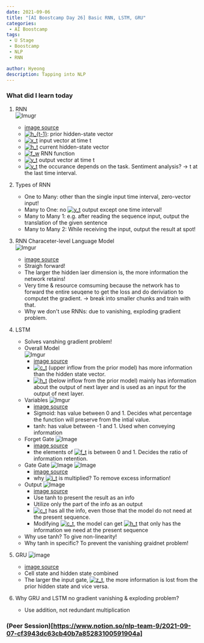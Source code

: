 ```yaml
---
date: 2021-09-06
title: "[AI Boostcamp Day 26] Basic RNN, LSTM, GRU"
categories: 
 - AI Boostcamp
tags:
 - U Stage
 - Boostcamp
 - NLP
 - RNN

author: Hyeong
description: Tapping into NLP
---
```

### What did I learn today
 1. RNN <br>
    ![Imugr](https://i.imgur.com/a70C2NA.png) <br>
    - [image source](http://karpathy.github.io/2015/05/21/rnn-effectiveness/)
    - <a href="https://www.codecogs.com/eqnedit.php?latex=h_{t-1}" target="_blank"><img src="https://latex.codecogs.com/gif.latex?h_{t-1}" title="h_{t-1}" /></a>: prior hidden-state vector
    - <a href="https://www.codecogs.com/eqnedit.php?latex=x_t" target="_blank"><img src="https://latex.codecogs.com/gif.latex?x_t" title="x_t" /></a> input vector at time t
    - <a href="https://www.codecogs.com/eqnedit.php?latex=h_t" target="_blank"><img src="https://latex.codecogs.com/gif.latex?h_t" title="h_t" /></a> current hidden-state vector
    - <a href="https://www.codecogs.com/eqnedit.php?latex=f_w" target="_blank"><img src="https://latex.codecogs.com/gif.latex?f_w" title="f_w" /></a> RNN function
    - <a href="https://www.codecogs.com/eqnedit.php?latex=y_t" target="_blank"><img src="https://latex.codecogs.com/gif.latex?y_t" title="y_t" /></a> output vector at time t
    - <a href="https://www.codecogs.com/eqnedit.php?latex=y_t" target="_blank"><img src="https://latex.codecogs.com/gif.latex?y_t" title="y_t" /></a> the occurance depends on the task. Sentiment analysis? -> t at the last time interval.

2. Types of RNN
    - One to Many: other than the single input time interval, zero-vector input!
    - Many to One: no <a href="https://www.codecogs.com/eqnedit.php?latex=y_t" target="_blank"><img src="https://latex.codecogs.com/gif.latex?y_t" title="y_t" /></a> output except one time interval!
    - Many to Many 1: e.g. after reading the sequence input, output the translation of the given sentence
    - Many to Many 2: While receiving the input, output the result at spot!

3. RNN Characeter-level Language Model <br>
    ![Imgur](https://i.imgur.com/K35FY4G.png)
    - [image source](http://karpathy.github.io/2015/05/21/rnn-effectiveness/)
    - Straigh forward!
    - The larger the hidden laer dimension is, the more information the network retains!
    - Very time & resource comsuming because the network has to forward the entire seuqene to get the loss and do deriviation to computet the gradient. -> break into smaller chunks and train with that.
    - Why we don't use RNNs: due to vanishing, exploding gradient problem. 

4. LSTM
    - Solves vanshing gradient problem!
    - Overall Model <br>
    ![Imgur](https://i.imgur.com/oN1Kotu.png)
        - [image source](http://colah.github.io/posts/2015-08-Understanding-LSTMs/)
        - <a href="https://www.codecogs.com/eqnedit.php?latex=c_t" target="_blank"><img src="https://latex.codecogs.com/gif.latex?c_t" title="c_t" /></a> (upper inflow from the prior model) has more information than the hidden state vector. 
        - <a href="https://www.codecogs.com/eqnedit.php?latex=h_t" target="_blank"><img src="https://latex.codecogs.com/gif.latex?h_t" title="h_t" /></a> (below inflow from the prior model) mainly has information about the output of next layer and is used as an input for the output of next layer.
    - Variables
    ![Imgur](https://i.imgur.com/OVB3iNC.png)
        - [image source](http://colah.github.io/posts/2015-08-Understanding-LSTMs/)
        - Sigmoid: has value between 0 and 1. Decides what percentage the function will preserve from the intial value.
        - tanh: has value between -1 and 1. Used when conveying information
    - Forget Gate 
    ![Image](http://colah.github.io/posts/2015-08-Understanding-LSTMs/img/LSTM3-focus-f.png)
        - [image source](http://colah.github.io/posts/2015-08-Understanding-LSTMs/)
        - the elements of <a href="https://www.codecogs.com/eqnedit.php?latex=f_t" target="_blank"><img src="https://latex.codecogs.com/gif.latex?f_t" title="f_t" /></a> is between 0 and 1. Decides the ratio of information retention.
    - Gate Gate
    ![Image](http://colah.github.io/posts/2015-08-Understanding-LSTMs/img/LSTM3-focus-i.png)
    ![Image](http://colah.github.io/posts/2015-08-Understanding-LSTMs/img/LSTM3-focus-C.png)
        - [image source](http://colah.github.io/posts/2015-08-Understanding-LSTMs/)
        - why <a href="https://www.codecogs.com/eqnedit.php?latex=i_t" target="_blank"><img src="https://latex.codecogs.com/gif.latex?i_t" title="i_t" /></a> is multiplied? To remove excess information!
    - Output
    ![Image](http://colah.github.io/posts/2015-08-Understanding-LSTMs/img/LSTM3-focus-o.png)
        - [image source](http://colah.github.io/posts/2015-08-Understanding-LSTMs/)
        - Use tanh to present the result as an info
        - Utilize only the part of the info as an output
        - <a href="https://www.codecogs.com/eqnedit.php?latex=c_t" target="_blank"><img src="https://latex.codecogs.com/gif.latex?c_t" title="c_t" /></a> has all the info, even those that the model do not need at the present sequence.
        - Modifying <a href="https://www.codecogs.com/eqnedit.php?latex=c_t" target="_blank"><img src="https://latex.codecogs.com/gif.latex?c_t" title="c_t" /></a>, the model can get <a href="https://www.codecogs.com/eqnedit.php?latex=h_t" target="_blank"><img src="https://latex.codecogs.com/gif.latex?h_t" title="h_t" /></a> that only has the information we need at the present sequence
    - Why use tanh? To give non-linearity!
    - Why tanh in specific? To prevent the vanishing graidnet problem!

5. GRU
![image](http://colah.github.io/posts/2015-08-Understanding-LSTMs/img/LSTM3-var-GRU.png)
    - [image source](http://colah.github.io/posts/2015-08-Understanding-LSTMs/)
    - Cell state and hidden state combined
    - The larger the input gate, <a href="https://www.codecogs.com/eqnedit.php?latex=z_t" target="_blank"><img src="https://latex.codecogs.com/gif.latex?z_t" title="z_t" /></a>, the more information is lost from the prior hidden state and vice versa.

6. Why GRU and LSTM no gradient vanishing & exploding problem?
    - Use addition, not redundant multiplication

### (Peer Session)[https://www.notion.so/nlp-team-9/2021-09-07-cf3943dc63cb40b7a85283100591904a]


